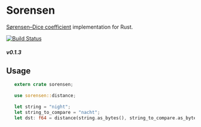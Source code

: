 # Sorensen
[Sørensen–Dice coefficient](https://en.wikipedia.org/wiki/Sørensen–Dice_coefficient) implementation for Rust.

[![Build Status](https://travis-ci.org/ponyloop/sorensen.svg?branch=master)](https://travis-ci.org/ponyloop/sorensen)

##### v0.1.3

## Usage

 ```rust
    extern crate sorensen;
    
    use sorensen::distance;
    
    let string = "night";
    let string_to_compare = "nacht";
    let dst: f64 = distance(string.as_bytes(), string_to_compare.as_bytes()); // 0.25
 ```
